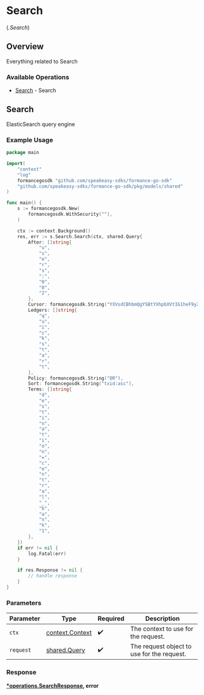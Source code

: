# Search
(*.Search*)

## Overview

Everything related to Search

### Available Operations

* [Search](#search) - Search

## Search

ElasticSearch query engine

### Example Usage

```go
package main

import(
	"context"
	"log"
	formancegosdk "github.com/speakeasy-sdks/formance-go-sdk"
	"github.com/speakeasy-sdks/formance-go-sdk/pkg/models/shared"
)

func main() {
    s := formancegosdk.New(
        formancegosdk.WithSecurity(""),
    )

    ctx := context.Background()
    res, err := s.Search.Search(ctx, shared.Query{
        After: []string{
            "u",
            "s",
            "e",
            "r",
            "s",
            ":",
            "0",
            "0",
            "2",
        },
        Cursor: formancegosdk.String("YXVsdCBhbmQgYSBtYXhpbXVtIG1heF9yZXN1bHRzLol="),
        Ledgers: []string{
            "q",
            "u",
            "i",
            "c",
            "k",
            "s",
            "t",
            "a",
            "r",
            "t",
        },
        Policy: formancegosdk.String("OR"),
        Sort: formancegosdk.String("txid:asc"),
        Terms: []string{
            "d",
            "e",
            "s",
            "t",
            "i",
            "n",
            "a",
            "t",
            "i",
            "o",
            "n",
            "=",
            "c",
            "e",
            "n",
            "t",
            "r",
            "a",
            "l",
            "_",
            "b",
            "a",
            "n",
            "k",
            "1",
        },
    })
    if err != nil {
        log.Fatal(err)
    }

    if res.Response != nil {
        // handle response
    }
}
```

### Parameters

| Parameter                                             | Type                                                  | Required                                              | Description                                           |
| ----------------------------------------------------- | ----------------------------------------------------- | ----------------------------------------------------- | ----------------------------------------------------- |
| `ctx`                                                 | [context.Context](https://pkg.go.dev/context#Context) | :heavy_check_mark:                                    | The context to use for the request.                   |
| `request`                                             | [shared.Query](../../models/shared/query.md)          | :heavy_check_mark:                                    | The request object to use for the request.            |


### Response

**[*operations.SearchResponse](../../models/operations/searchresponse.md), error**

